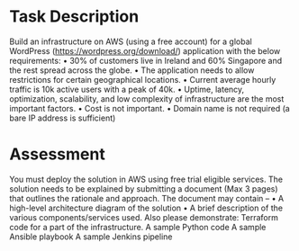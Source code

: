 # Task Description
Build an infrastructure on AWS (using a free account) for a global WordPress (https://wordpress.org/download/) application with the below requirements: 
• 30% of customers live in Ireland and 60% Singapore and the rest spread across the globe. 
• The application needs to allow restrictions for certain geographical locations. 
• Current average hourly traffic is 10k active users with a peak of 40k. 
• Uptime, latency, optimization, scalability, and low complexity of infrastructure are the most important factors. 
• Cost is not important. 
• Domain name is not required (a bare IP address is sufficient) 
# Assessment 
You must deploy the solution in AWS using free trial eligible services. 
The solution needs to be explained by submitting a document (Max 3 pages) that outlines the rationale and approach. 
The document may contain – 
• A high-level architecture diagram of the solution 
• A brief description of the various components/services used. 
Also please demonstrate: 
Terraform code for a part of the infrastructure. 
A sample Python code 
A sample Ansible playbook 
A sample Jenkins pipeline
